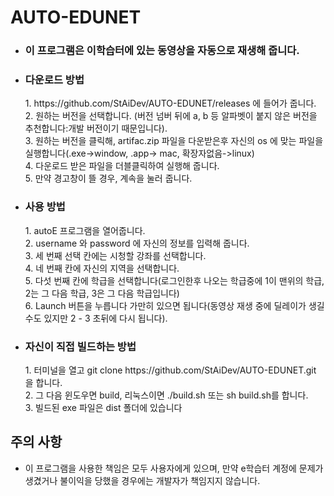 # AUTO-EDUNET

* <h3>이 프로그램은 이학습터에 있는 동영상을 자동으로 재생해 줍니다.</h3>
* <h3>다운로드 방법</h3>
  1. https://github.com/StAiDev/AUTO-EDUNET/releases 에 들어가 줍니다. <br>
  2. 원하는 버전을 선택합니다. (버전 넘버 뒤에 a, b 등 알파벳이 붙지 않은 버전을 추천합니다:개발 버전이기 때문입니다).<br>
  3. 원하는 버전을 클릭해, artifac.zip 파일을 다운받은후 자신의 os 에 맞는 파일을 실행합니다(.exe->window, .app-> mac, 확장자없음->linux)<br>
  4. 다운로드 받은 파일을 더블클릭하여 실행해 줍니다.<br>
  5. 만약 경고창이 뜰 경우, 계속을 눌러 줍니다.
* <h3>사용 방법</h3>
  1. autoE 프로그램을 열어줍니다.<br>
  2. username 와 password 에 자신의 정보를 입력해 줍니다.<br>
  3. 세 번째 선택 칸에는 시청할 강좌를 선택합니다.<br>
  4. 네 번째 칸에 자신의 지역을 선택합니다.<br>
  5. 다섯 번째 칸에 학급을 선택합니다(로그인한후 나오는 학급중에 1이 맨위의 학급, 2는 그 다음 학급, 3은 그 다음 학급입니다)<br>
  6. Launch 버튼을 누릅니다 가만히 있으면 됩니다(동영상 재생 중에 딜레이가 생길수도 있지만 2 - 3 초뒤에 다시 됩니다).
* <h3> 자신이 직접 빌드하는 방법</h3>
  1. 터미널을 열고 git clone https://github.com/StAiDev/AUTO-EDUNET.git 을 합니다.<br>
  2. 그 다음 윈도우면 build, 리눅스이면 ./build.sh 또는 sh build.sh를 합니다.<br>
  3. 빌드된 exe 파일은 dist 폴더에 있습니다
## 주의 사항
  * 이 프로그램을 사용한 책임은 모두 사용자에게 있으며, 만약 e학습터 계정에 문제가 생겼거나 불이익을 당했을 경우에는 개발자가 책임지지 않습니다.
